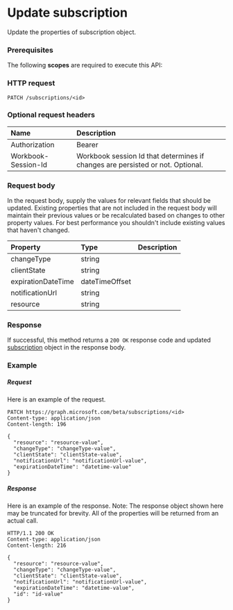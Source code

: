 # Update subscription

Update the properties of subscription object.
### Prerequisites
The following **scopes** are required to execute this API: 
### HTTP request
<!-- { "blockType": "ignored" } -->
```http
PATCH /subscriptions/<id>
```
### Optional request headers
| Name       | Description|
|:-----------|:-----------|
| Authorization  | Bearer <code>|
| Workbook-Session-Id  | Workbook session Id that determines if changes are persisted or not. Optional.|

### Request body
In the request body, supply the values for relevant fields that should be updated. Existing properties that are not included in the request body will maintain their previous values or be recalculated based on changes to other property values. For best performance you shouldn't include existing values that haven't changed.

| Property	   | Type	|Description|
|:---------------|:--------|:----------|
|changeType|string||
|clientState|string||
|expirationDateTime|dateTimeOffset||
|notificationUrl|string||
|resource|string||

### Response
If successful, this method returns a `200 OK` response code and updated [subscription](../resources/subscription.md) object in the response body.
### Example
##### Request
Here is an example of the request.
<!-- {
  "blockType": "request",
  "name": "update_subscription"
}-->
```http
PATCH https://graph.microsoft.com/beta/subscriptions/<id>
Content-type: application/json
Content-length: 196

{
  "resource": "resource-value",
  "changeType": "changeType-value",
  "clientState": "clientState-value",
  "notificationUrl": "notificationUrl-value",
  "expirationDateTime": "datetime-value"
}
```
##### Response
Here is an example of the response. Note: The response object shown here may be truncated for brevity. All of the properties will be returned from an actual call.
<!-- {
  "blockType": "response",
  "truncated": true,
  "@odata.type": "microsoft.graph.subscription"
} -->
```http
HTTP/1.1 200 OK
Content-type: application/json
Content-length: 216

{
  "resource": "resource-value",
  "changeType": "changeType-value",
  "clientState": "clientState-value",
  "notificationUrl": "notificationUrl-value",
  "expirationDateTime": "datetime-value",
  "id": "id-value"
}
```

<!-- uuid: 8fcb5dbc-d5aa-4681-8e31-b001d5168d79
2015-10-25 14:57:30 UTC -->
<!-- {
  "type": "#page.annotation",
  "description": "Update subscription",
  "keywords": "",
  "section": "documentation",
  "tocPath": ""
}-->